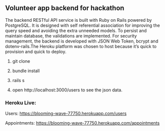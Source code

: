 ## Volunteer app backend for hackathon


The backend RESTful API service is built with Ruby on Rails powered by PostgreSQL. It is designed with self referential association for improving the query speed and avoiding the extra unneeded models. To persist and maintain database, the validations are implemented. For security management, the backend is developed with JSON Web Token, bcrypt and dotenv-rails.The Heroku platform was chosen to host because it’s quick to provision and quick to deploy.

1. git clone 

2. bundle install

3. rails s

4. open http://localhost:3000/users to see the json data. 



### Heroku Live: 
Users: https://blooming-wave-77750.herokuapp.com/users

Appointments: https://blooming-wave-77750.herokuapp.com/appointments
